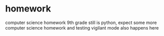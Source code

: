 # homework
computer science homework
9th grade still is python, expect some more computer science homework
and testing vigilant mode also happens here
